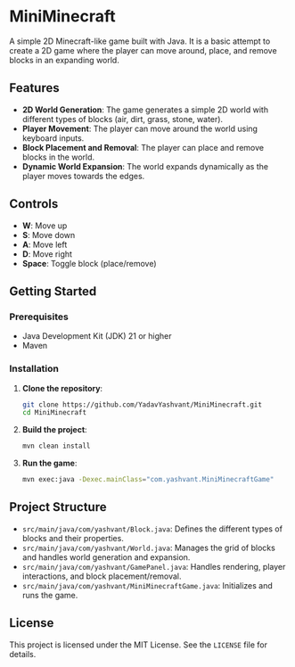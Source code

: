 # MiniMinecraft

A simple 2D Minecraft-like game built with Java. It is a basic attempt to create a 2D game where the player can move around, place, and remove blocks in an expanding world.

## Features

- **2D World Generation**: The game generates a simple 2D world with different types of blocks (air, dirt, grass, stone, water).
- **Player Movement**: The player can move around the world using keyboard inputs.
- **Block Placement and Removal**: The player can place and remove blocks in the world.
- **Dynamic World Expansion**: The world expands dynamically as the player moves towards the edges.

## Controls

- **W**: Move up
- **S**: Move down
- **A**: Move left
- **D**: Move right
- **Space**: Toggle block (place/remove)

## Getting Started

### Prerequisites

- Java Development Kit (JDK) 21 or higher
- Maven

### Installation

1. **Clone the repository**:
    ```sh
    git clone https://github.com/YadavYashvant/MiniMinecraft.git
    cd MiniMinecraft
    ```

2. **Build the project**:
    ```sh
    mvn clean install
    ```

3. **Run the game**:
    ```sh
    mvn exec:java -Dexec.mainClass="com.yashvant.MiniMinecraftGame"
    ```

## Project Structure

- `src/main/java/com/yashvant/Block.java`: Defines the different types of blocks and their properties.
- `src/main/java/com/yashvant/World.java`: Manages the grid of blocks and handles world generation and expansion.
- `src/main/java/com/yashvant/GamePanel.java`: Handles rendering, player interactions, and block placement/removal.
- `src/main/java/com/yashvant/MiniMinecraftGame.java`: Initializes and runs the game.

## License

This project is licensed under the MIT License. See the `LICENSE` file for details.
